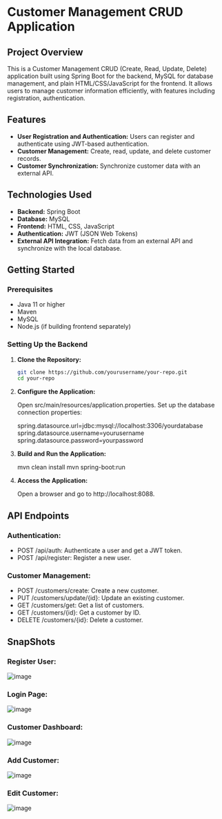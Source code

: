 # Customer Management CRUD Application

## Project Overview

This is a Customer Management CRUD (Create, Read, Update, Delete) application built using Spring Boot for the backend, MySQL for database management, and plain HTML/CSS/JavaScript for the frontend. It allows users to manage customer information efficiently, with features including registration, authentication.

## Features

- **User Registration and Authentication:** Users can register and authenticate using JWT-based authentication.
- **Customer Management:** Create, read, update, and delete customer records.
- **Customer Synchronization:** Synchronize customer data with an external API.

## Technologies Used

- **Backend:** Spring Boot
- **Database:** MySQL
- **Frontend:** HTML, CSS, JavaScript
- **Authentication:** JWT (JSON Web Tokens)
- **External API Integration:** Fetch data from an external API and synchronize with the local database.

## Getting Started

### Prerequisites

- Java 11 or higher
- Maven
- MySQL
- Node.js (if building frontend separately)

### Setting Up the Backend

1. **Clone the Repository:**

   ```bash
   git clone https://github.com/yourusername/your-repo.git
   cd your-repo

2. **Configure the Application:**

    Open src/main/resources/application.properties.
    Set up the database connection properties:

    spring.datasource.url=jdbc:mysql://localhost:3306/yourdatabase
    spring.datasource.username=yourusername
    spring.datasource.password=yourpassword

3. **Build and Run the Application:**

    mvn clean install
    mvn spring-boot:run

4. **Access the Application:**    

    Open a browser and go to http://localhost:8088.


## API Endpoints

### Authentication:

- POST /api/auth: Authenticate a user and get a JWT token.
- POST /api/register: Register a new user.

### Customer Management:

- POST /customers/create: Create a new customer.
- PUT /customers/update/{id}: Update an existing customer.
- GET /customers/get: Get a list of customers.
- GET /customers/{id}: Get a customer by ID.
- DELETE /customers/{id}: Delete a customer.

## SnapShots

### Register User:
![image](https://github.com/riturajnagar/sunbase/blob/main/Snapshots/registeruser.PNG)

### Login Page:
![image](https://github.com/riturajnagar/sunbase/blob/main/Snapshots/loginuser.PNG)

### Customer Dashboard:
![image](https://github.com/riturajnagar/sunbase/blob/main/Snapshots/dashboard%201.PNG)

### Add Customer:
![image](https://github.com/riturajnagar/sunbase/blob/main/Snapshots/addcustomer.PNG)

### Edit Customer:
![image](https://github.com/riturajnagar/sunbase/blob/main/Snapshots/editcustomer.PNG)
